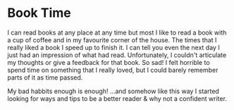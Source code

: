 # Book Time

I can read books at any place at any time but most I like to read a book with a cup of coffee and in my favourite corner of the house. The times that I really liked a book I speed up to finish it. I can tell you even the next day I just had an impression of what had read. Unfortunately, I couldn't articulate my thoughts or give a feedback for that book. So sad! I felt horrible to spend time on something that I really loved, but I could barely remember parts of it as time passed.

My bad habbits enough is enough! ...and somehow like this way I started looking for ways and tips to be a better reader & why not a confident writer.



